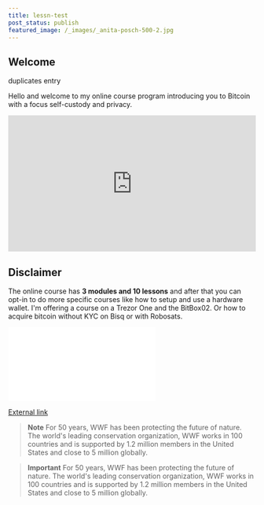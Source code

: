 ```yaml
---
title: lessn-test
post_status: publish
featured_image: /_images/_anita-posch-500-2.jpg
---
```


## Welcome 

duplicates entry 

Hello and welcome to my online course program introducing you to Bitcoin with a focus self-custody and privacy.

<div style="padding:55% 0 0 0;position:relative;"><iframe src="https://player.vimeo.com/video/843681904?h=25c7da34b8&amp;badge=0&amp;autopause=0&amp;player_id=0&amp;app_id=58479" frameborder="0" allow="autoplay; fullscreen; picture-in-picture" allowfullscreen style="position:absolute;top:0;left:0;width:100%;height:100%;" title="What is KYC and AML"></iframe></div>

## Disclaimer

The online course has **3 modules and 10 lessons** and after that you can opt-in to do more specific courses like how to setup and use a hardware wallet. I'm offering a course on a Trezor One and the BitBox02. Or how to acquire bitcoin without KYC on Bisq or with Robosats.

![Intro 3](Intro%203.md)

[External link](https://anita.link/news)

<blockquote>  
<i class="mpcs-lesson-icon"></i> <strong>Note</strong>
For 50 years, WWF has been protecting the future of nature. The world's leading conservation organization, WWF works in 100 countries and is supported by 1.2 million members in the United States and close to 5 million globally.  
</blockquote>

<blockquote class="imp">
<i class="mpcs-quiz-icon"></i> <strong>Important</strong>
For 50 years, WWF has been protecting the future of nature. The world's leading conservation organization, WWF works in 100 countries and is supported by 1.2 million members in the United States and close to 5 million globally.  
</blockquote>
